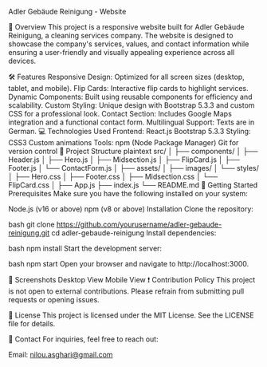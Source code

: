 Adler Gebäude Reinigung - Website
<!-- Replace with actual path -->

📖 Overview
This project is a responsive website built for Adler Gebäude Reinigung, a cleaning services company. The website is designed to showcase the company's services, values, and contact information while ensuring a user-friendly and visually appealing experience across all devices.

🛠️ Features
Responsive Design: Optimized for all screen sizes (desktop, tablet, and mobile).
Flip Cards: Interactive flip cards to highlight services.
Dynamic Components: Built using reusable components for efficiency and scalability.
Custom Styling: Unique design with Bootstrap 5.3.3 and custom CSS for a professional look.
Contact Section: Includes Google Maps integration and a functional contact form.
Multilingual Support: Texts are in German.
💻 Technologies Used
Frontend:
React.js
Bootstrap 5.3.3
Styling:
CSS3
Custom animations
Tools:
npm (Node Package Manager)
Git for version control
📂 Project Structure
plaintext
src/
│
├── components/
│   ├── Header.js
│   ├── Hero.js
│   ├── Midsection.js
│   ├── FlipCard.js
│   ├── Footer.js
│   └── ContactForm.js
│
├── assets/
│   ├── images/
│   └── styles/
│       ├── Hero.css
│       ├── Footer.css
│       ├── Midsection.css
│       └── FlipCard.css
│
├── App.js
├── index.js
└── README.md
🚀 Getting Started
Prerequisites
Make sure you have the following installed on your system:

Node.js (v16 or above)
npm (v8 or above)
Installation
Clone the repository:

bash
git clone https://github.com/yourusername/adler-gebaude-reinigung.git
cd adler-gebaude-reinigung
Install dependencies:

bash
npm install
Start the development server:

bash
npm start
Open your browser and navigate to http://localhost:3000.

📸 Screenshots
Desktop View	Mobile View
❗ Contribution Policy
This project is not open to external contributions. Please refrain from submitting pull requests or opening issues.

📝 License
This project is licensed under the MIT License. See the LICENSE file for details.

📧 Contact
For inquiries, feel free to reach out:

Email: nilou.asghari@gmail.com




